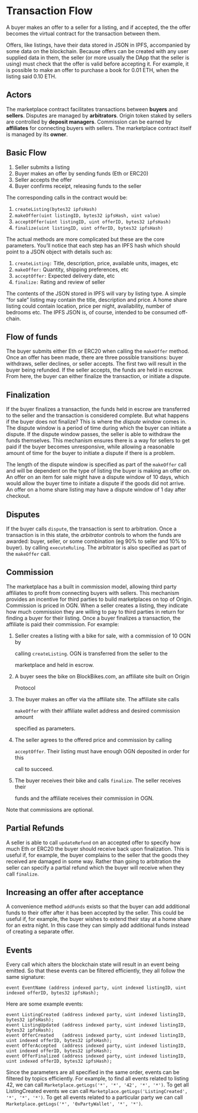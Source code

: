 # Transaction Flow

A buyer makes an offer to a seller for a listing, and if accepted, the the offer becomes the virtual contract for the transaction between them.

Offers, like listings, have their data stored in JSON in IPFS, accompanied by some data on the blockchain. Because offers can be created with any user supplied data in them, the seller \(or more usually the DApp that the seller is using\) must check that the offer is valid before accepting it. For example, it is possible to make an offer to purchase a book for 0.01 ETH, when the listing said 0.10 ETH.

## Actors <a id="actors"></a>

The marketplace contract facilitates transactions between **buyers** and **sellers**. Disputes are managed by **arbitrators**. Origin token staked by sellers are controlled by **deposit managers**. Commission can be earned by **affiliates** for connecting buyers with sellers. The marketplace contract itself is managed by its **owner**.

## Basic Flow <a id="basic-flow"></a>

1. Seller submits a listing
2. Buyer makes an offer by sending funds \(Eth or ERC20\)
3. Seller accepts the offer
4. Buyer confirms receipt, releasing funds to the seller

The corresponding calls in the contract would be:

1. `createListing(bytes32 ipfsHash)`
2. `makeOffer(uint listingID, bytes32 ipfsHash, uint value)`
3. `acceptOffer(uint listingID, uint offerID, bytes32 ipfsHash)`
4. `finalize(uint listingID, uint offerID, bytes32 ipfsHash)`

The actual methods are more complicated but these are the core parameters. You’ll notice that each step has an IPFS hash which should point to a JSON object with details such as:

1. `createListing:` Title, description, price, available units, images, etc
2. `makeOffer:` Quantity, shipping preferences, etc
3. `acceptOffer:` Expected delivery date, etc
4. `finalize:` Rating and review of seller

The contents of the JSON stored in IPFS will vary by listing type. A simple “for sale” listing may contain the title, description and price. A home share listing could contain location, price per night, availability, number of bedrooms etc. The IPFS JSON is, of course, intended to be consumed off-chain.

## Flow of funds <a id="flow-of-funds"></a>

The buyer submits either Eth or ERC20 when calling the `makeOffer` method. Once an offer has been made, there are three possible transitions: buyer withdraws, seller declines, or seller accepts. The first two will result in the buyer being refunded. If the seller accepts, the funds are held in escrow. From here, the buyer can either finalize the transaction, or initiate a dispute.

## Finalization <a id="finalization"></a>

If the buyer finalizes a transaction, the funds held in escrow are transferred to the seller and the transaction is considered complete. But what happens if the buyer does not finalize? This is where the _dispute window_ comes in. The dispute window is a period of time during which the buyer can initiate a dispute. If the dispute window passes, the seller is able to withdraw the funds themselves. This mechanism ensures there is a way for sellers to get paid if the buyer becomes unresponsive, while allowing a reasonable amount of time for the buyer to initiate a dispute if there is a problem.

The length of the dispute window is specified as part of the `makeOffer` call and will be dependent on the type of listing the buyer is making an offer on. An offer on an item for sale might have a dispute window of 10 days, which would allow the buyer time to initiate a dispute if the goods did not arrive. An offer on a home share listing may have a dispute window of 1 day after checkout.

## Disputes <a id="disputes"></a>

If the buyer calls `dispute`, the transaction is sent to arbitration. Once a transaction is in this state, the _arbitrator_ controls to whom the funds are awarded: buyer, seller, or some combination \(eg 90% to seller and 10% to buyer\). by calling `executeRuling`. The arbitrator is also specified as part of the `makeOffer` call.

## Commission <a id="commission"></a>

The marketplace has a built in commission model, allowing third party affiliates to profit from connecting buyers with sellers. This mechanism provides an incentive for third parties to build marketplaces on top of Origin. Commission is priced in OGN. When a seller creates a listing, they indicate how much commission they are willing to pay to third parties in return for finding a buyer for their listing. Once a buyer finalizes a transaction, the affiliate is paid their commission. For example:

1. Seller creates a listing with a bike for sale, with a commission of 10 OGN by

   calling `createListing`. OGN is transferred from the seller to the

   marketplace and held in escrow.

2. A buyer sees the bike on BlockBikes.com, an affiliate site built on Origin

   Protocol

3. The buyer makes an offer via the affiliate site. The affiliate site calls

   `makeOffer` with their affiliate wallet address and desired commission amount

   specified as parameters.

4. The seller agrees to the offered price and commission by calling

   `acceptOffer`. Their listing must have enough OGN deposited in order for this

   call to succeed.

5. The buyer receives their bike and calls `finalize`. The seller receives their

   funds and the affiliate receives their commission in OGN.

Note that commissions are optional.

## Partial Refunds <a id="partial-refunds"></a>

A seller is able to call `updateRefund` on an accepted offer to specify how much Eth or ERC20 the buyer should receive back upon finalization. This is useful if, for example, the buyer complains to the seller that the goods they received are damaged in some way. Rather than going to arbitration the seller can specify a partial refund which the buyer will receive when they call `finalize`.

## Increasing an offer after acceptance <a id="increasing-an-offer-after-acceptance"></a>

A convenience method `addFunds` exists so that the buyer can add additional funds to their offer after it has been accepted by the seller. This could be useful if, for example, the buyer wishes to extend their stay at a home share for an extra night. In this case they can simply add additional funds instead of creating a separate offer.

## Events <a id="events"></a>

Every call which alters the blockchain state will result in an event being emitted. So that these events can be filtered efficiently, they all follow the same signature:

`event EventName (address indexed party, uint indexed listingID, uint indexed offerID, bytes32 ipfsHash);`

Here are some example events:

```text
event ListingCreated (address indexed party, uint indexed listingID, bytes32 ipfsHash);
event ListingUpdated (address indexed party, uint indexed listingID, bytes32 ipfsHash);
event OfferCreated   (address indexed party, uint indexed listingID, uint indexed offerID, bytes32 ipfsHash);
event OfferAccepted  (address indexed party, uint indexed listingID, uint indexed offerID, bytes32 ipfsHash);
event OfferFinalized (address indexed party, uint indexed listingID, uint indexed offerID, bytes32 ipfsHash);
```

Since the parameters are all specified in the same order, events can be filtered by topics efficiently. For example, to find all events related to listing 42, we can call `Marketplace.getLogs('*', '*', '42', '*', '*')`. To get all ListingCreated events we can call `Marketplace.getLogs('ListingCreated', '*', '*', '*')`. To get all events related to a particular party we can call `Marketplace.getLogs('*', '0xPartyWallet', '*', '*')`.

